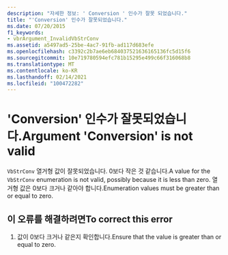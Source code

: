 ```yaml
---
description: "자세한 정보: ' Conversion ' 인수가 잘못 되었습니다."
title: "'Conversion' 인수가 잘못되었습니다."
ms.date: 07/20/2015
f1_keywords:
- vbrArgument_InvalidVbStrConv
ms.assetid: a5497ad5-25be-4ac7-91fb-ad117d683efe
ms.openlocfilehash: c3392c2b7ae6eb684037521636165136fc5d15f6
ms.sourcegitcommit: 10e719780594efc781b15295e499c66f316068b8
ms.translationtype: MT
ms.contentlocale: ko-KR
ms.lasthandoff: 02/14/2021
ms.locfileid: "100472282"
---
```

# <a name="argument-conversion-is-not-valid"></a><span data-ttu-id="e9909-103">'Conversion' 인수가 잘못되었습니다.</span><span class="sxs-lookup"><span data-stu-id="e9909-103">Argument 'Conversion' is not valid</span></span>

<span data-ttu-id="e9909-104">`VbStrConv` 열거형 값이 잘못되었습니다. 0보다 작은 것 같습니다.</span><span class="sxs-lookup"><span data-stu-id="e9909-104">A value for the `VbStrConv` enumeration is not valid, possibly because it is less than zero.</span></span> <span data-ttu-id="e9909-105">열거형 값은 0보다 크거나 같아야 합니다.</span><span class="sxs-lookup"><span data-stu-id="e9909-105">Enumeration values must be greater than or equal to zero.</span></span>  
  
## <a name="to-correct-this-error"></a><span data-ttu-id="e9909-106">이 오류를 해결하려면</span><span class="sxs-lookup"><span data-stu-id="e9909-106">To correct this error</span></span>  
  
1. <span data-ttu-id="e9909-107">값이 0보다 크거나 같은지 확인합니다.</span><span class="sxs-lookup"><span data-stu-id="e9909-107">Ensure that the value is greater than or equal to zero.</span></span>

